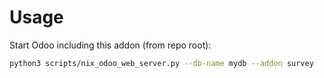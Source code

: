 # Usage

Start Odoo including this addon (from repo root):

```bash
python3 scripts/nix_odoo_web_server.py --db-name mydb --addon survey
```

